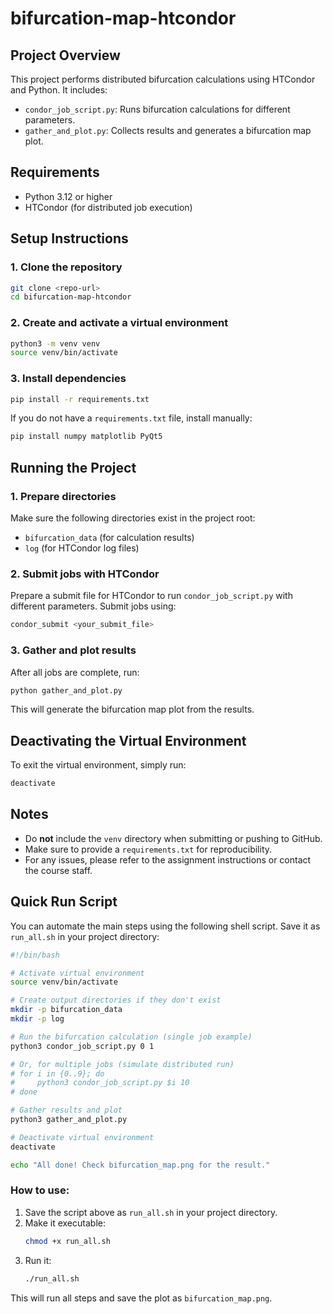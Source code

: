 # bifurcation-map-htcondor

## Project Overview
This project performs distributed bifurcation calculations using HTCondor and Python. It includes:
- `condor_job_script.py`: Runs bifurcation calculations for different parameters.
- `gather_and_plot.py`: Collects results and generates a bifurcation map plot.

## Requirements
- Python 3.12 or higher
- HTCondor (for distributed job execution)

## Setup Instructions

### 1. Clone the repository
```bash
git clone <repo-url>
cd bifurcation-map-htcondor
```

### 2. Create and activate a virtual environment
```bash
python3 -m venv venv
source venv/bin/activate
```

### 3. Install dependencies
```bash
pip install -r requirements.txt
```
If you do not have a `requirements.txt` file, install manually:
```bash
pip install numpy matplotlib PyQt5
```

## Running the Project

### 1. Prepare directories
Make sure the following directories exist in the project root:
- `bifurcation_data` (for calculation results)
- `log` (for HTCondor log files)

### 2. Submit jobs with HTCondor
Prepare a submit file for HTCondor to run `condor_job_script.py` with different parameters. Submit jobs using:
```bash
condor_submit <your_submit_file>
```

### 3. Gather and plot results
After all jobs are complete, run:
```bash
python gather_and_plot.py
```
This will generate the bifurcation map plot from the results.

## Deactivating the Virtual Environment
To exit the virtual environment, simply run:
```bash
deactivate
```

## Notes
- Do **not** include the `venv` directory when submitting or pushing to GitHub.
- Make sure to provide a `requirements.txt` for reproducibility.
- For any issues, please refer to the assignment instructions or contact the course staff.

## Quick Run Script

You can automate the main steps using the following shell script. Save it as `run_all.sh` in your project directory:

```bash
#!/bin/bash

# Activate virtual environment
source venv/bin/activate

# Create output directories if they don't exist
mkdir -p bifurcation_data
mkdir -p log

# Run the bifurcation calculation (single job example)
python3 condor_job_script.py 0 1

# Or, for multiple jobs (simulate distributed run)
# for i in {0..9}; do
#     python3 condor_job_script.py $i 10
# done

# Gather results and plot
python3 gather_and_plot.py

# Deactivate virtual environment
deactivate

echo "All done! Check bifurcation_map.png for the result."
```

### How to use:
1. Save the script above as `run_all.sh` in your project directory.
2. Make it executable:
   ```bash
   chmod +x run_all.sh
   ```
3. Run it:
   ```bash
   ./run_all.sh
   ```

This will run all steps and save the plot as `bifurcation_map.png`.
